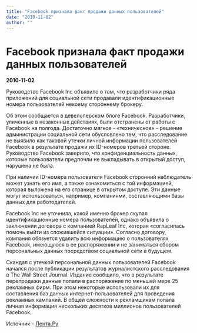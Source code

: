 ```yaml
---
title: "Facebook признала факт продажи данных пользователей"
date: "2010-11-02"
author: ""
---
```


# Facebook признала факт продажи данных пользователей

**2010-11-02** 

Руководство Facebook Inc объявило о том, что разработчики ряда приложений для социальной сети продавали идентификационные номера пользователей некоему стороннему брокеру.

Об этом сообщается в девелоперском блоге Facebook. Разработчики, уличенные в незаконных действиях, были отстранены от работы с Facebook на полгода. Достаточно мягкое - «техническое» - решение администрации социальной сети обусловлено тем, что расследование не выявило как таковой утечки личной информации пользователей Facebook в результате продажи их ID-номеров третьей стороне. Руководство Facebook заверило, что конфиденциальность данных, которые пользователи предпочли не выкладывать в открытый доступ, нарушена не была.

При наличии ID-номера пользователя Facebook сторонний наблюдатель может узнать его имя, а также ознакомиться с той информацией, которая выложена на его странице в открытом доступе. Эти данные могут использоваться, например, компаниями, составляющими базы данных для работодателей.

Facebook Inc не уточнила, какой именно брокер скупал идентификационные номера пользователей, однако объявила о заключении договора с компанией RapLeaf Inc, которая «согласилась помочь выйти из сложившейся ситуации». Согласно договору, компания обязуется удалить всю информацию о пользователях Facebook, имеющуюся в ее распоряжении и не заниматься сбором персональных данных посредством социальной сети в будущем.

Скандал с утечкой персональной данных пользователей Facebook начался после публикации результатов журналистского расследования в The Wall Street Journal. Издание сообщило, что в результате перепродажи данные попали в распоряжение по меньшей мере 25 рекламных фирм. При этом некоторые использовали их для составления баз данных интернет-пользователей для проведения рекламных кампаний. В общей сложности к рекламщикам попала личная информация нескольких десятков миллионов пользователей Facebook.

Источник - [Лента.Ру](http://lenta.ru/)
